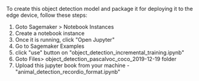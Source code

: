 


To create this object detection model and package it for deploying it to the edge device,
follow these steps:

1. Goto Sagemaker > Notebook Instances 
2. Create a notebook instance
3. Once it is running, click "Open Jupyter"
4. Go to Sagemaker Examples
5. click "use" button on "object_detection_incremental_training.ipynb"
6. Goto Files> object_detection_pascalvoc_coco_2019-12-19 folder
7. Upload this jupyter book from your machine - "animal_detection_recordio_format.ipynb"